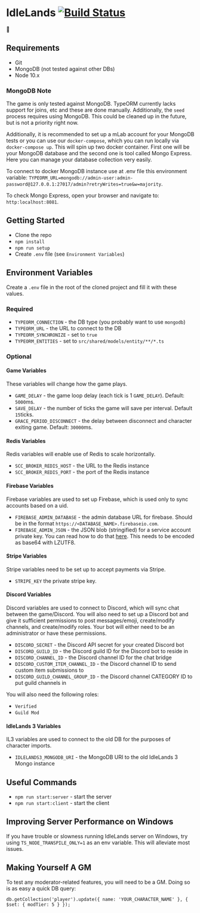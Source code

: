 # IdleLands [![Build Status](https://travis-ci.org/IdleLands/IdleLands.svg?branch=master)](https://travis-ci.org/IdleLands/IdleLands)

🎉

## Requirements

* Git
* MongoDB (not tested against other DBs)
* Node 10.x

### MongoDB Note

The game is only tested against MongoDB. TypeORM currently lacks support for joins, etc and these are done manually. Additionally, the `seed` process requires using MongoDB. This could be cleaned up in the future, but is not a priority right now.

Additionally, it is recommended to set up a mLab account for your MongoDB tests or you can use our `docker-compose`, which you can run locally via `docker-compose up`.
This will spin up two docker container. First one will be your MongoDB database and the second one is tool called Mongo Express. Here you can manage your database collection very easily.

To connect to docker MongoDB instance use at .env file this environment variable: `TYPEORM_URL=mongodb://admin-user:admin-password@127.0.0.1:27017/admin?retryWrites=true&w=majority`.

To check Mongo Express, open your browser and navigate to: `http:localhost:8081`.


## Getting Started

* Clone the repo
* `npm install`
* `npm run setup`
* Create `.env` file (see `Environment Variables`)

## Environment Variables

Create a `.env` file in the root of the cloned project and fill it with these values.

### Required

* `TYPEORM_CONNECTION` - the DB type (you probably want to use `mongodb`)
* `TYPEORM_URL` - the URL to connect to the DB
* `TYPEORM_SYNCHRONIZE` - set to `true`
* `TYPEORM_ENTITIES` - set to `src/shared/models/entity/**/*.ts`

### Optional

#### Game Variables

These variables will change how the game plays.

* `GAME_DELAY` - the game loop delay (each tick is 1 `GAME_DELAY`). Default: `5000`ms.
* `SAVE_DELAY` - the number of ticks the game will save per interval. Default `15`ticks.
* `GRACE_PERIOD_DISCONNECT` - the delay between disconnect and character exiting game. Default: `30000`ms.

#### Redis Variables

Redis variables will enable use of Redis to scale horizontally.

* `SCC_BROKER_REDIS_HOST` - the URL to the Redis instance
* `SCC_BROKER_REDIS_PORT` - the port of the Redis instance

#### Firebase Variables

Firebase variables are used to set up Firebase, which is used only to sync accounts based on a uid.

* `FIREBASE_ADMIN_DATABASE` - the admin database URL for firebase. Should be in the format `https://<DATABASE_NAME>.firebaseio.com`.
* `FIREBASE_ADMIN_JSON` - the JSON blob (stringified) for a service account private key. You can read how to do that [here](https://firebase.google.com/docs/admin/setup). This needs to be encoded as base64 with LZUTF8.

#### Stripe Variables

Stripe variables need to be set up to accept payments via Stripe.

* `STRIPE_KEY` the private stripe key.

#### Discord Variables

Discord variables are used to connect to Discord, which will sync chat between the game/Discord. You will also need to set up a Discord bot and give it sufficient permissions to post messages/emoji, create/modify channels, and create/modify roles. Your bot will either need to be an administrator or have these permissions. 

* `DISCORD_SECRET` - the Discord API secret for your created Discord bot
* `DISCORD_GUILD_ID` - the Discord guild ID for the Discord bot to reside in
* `DISCORD_CHANNEL_ID` - the Discord channel ID for the chat bridge
* `DISCORD_CUSTOM_ITEM_CHANNEL_ID` - the Discord channel ID to send custom item submissions to
* `DISCORD_GUILD_CHANNEL_GROUP_ID` - the Discord channel CATEGORY ID to put guild channels in

You will also need the following roles:

* `Verified`
* `Guild Mod`

#### IdleLands 3 Variables

IL3 variables are used to connect to the old DB for the purposes of character imports.

* `IDLELANDS3_MONGODB_URI` - the MongoDB URI to the old IdleLands 3 Mongo instance

## Useful Commands

* `npm run start:server` - start the server
* `npm run start:client` - start the client

## Improving Server Performance on Windows

If you have trouble or slowness running IdleLands server on Windows, try using `TS_NODE_TRANSPILE_ONLY=1` as an env variable. This will alleviate most issues.

## Making Yourself A GM

To test any moderator-related features, you will need to be a GM. Doing so is as easy a quick DB query:

```
db.getCollection('player').update({ name: 'YOUR_CHARACTER_NAME' }, { $set: { modTier: 5 } });
```
